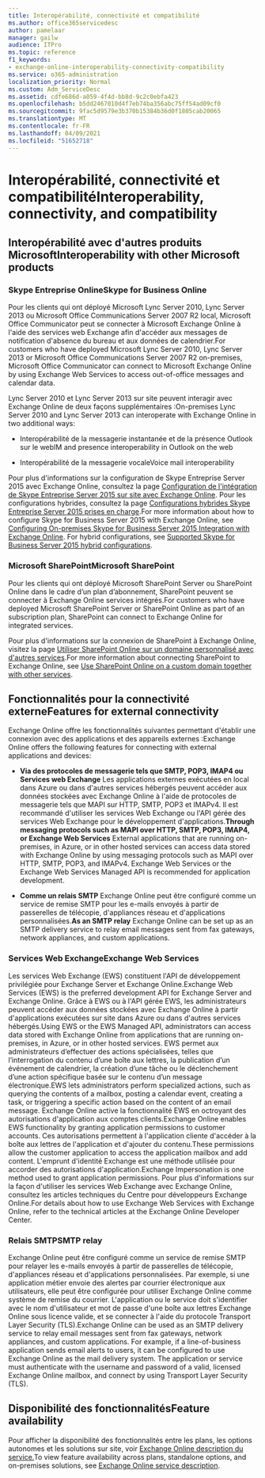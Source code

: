 ```yaml
---
title: Interopérabilité, connectivité et compatibilité
ms.author: office365servicedesc
author: pamelaar
manager: gailw
audience: ITPro
ms.topic: reference
f1_keywords:
- exchange-online-interoperability-connectivity-compatibility
ms.service: o365-administration
localization_priority: Normal
ms.custom: Adm_ServiceDesc
ms.assetid: cdfe686d-a059-4f4d-bb8d-9c2c0ebfa423
ms.openlocfilehash: b5dd2467010d4f7eb74ba356abc75ff54ad09cf0
ms.sourcegitcommit: 9fac5d9579e3b370b15384b36d0f1805cab20065
ms.translationtype: MT
ms.contentlocale: fr-FR
ms.lasthandoff: 04/09/2021
ms.locfileid: "51652718"
---
```

# <a name="interoperability-connectivity-and-compatibility"></a><span data-ttu-id="ea1dd-102">Interopérabilité, connectivité et compatibilité</span><span class="sxs-lookup"><span data-stu-id="ea1dd-102">Interoperability, connectivity, and compatibility</span></span>

## <a name="interoperability-with-other-microsoft-products"></a><span data-ttu-id="ea1dd-103">Interopérabilité avec d'autres produits Microsoft</span><span class="sxs-lookup"><span data-stu-id="ea1dd-103">Interoperability with other Microsoft products</span></span>

### <a name="skype-for-business-online"></a><span data-ttu-id="ea1dd-104">Skype Entreprise Online</span><span class="sxs-lookup"><span data-stu-id="ea1dd-104">Skype for Business Online</span></span>

<span data-ttu-id="ea1dd-105">Pour les clients qui ont déployé Microsoft Lync Server 2010, Lync Server 2013 ou Microsoft Office Communications Server 2007 R2 local, Microsoft Office Communicator peut se connecter à Microsoft Exchange Online à l'aide des services web Exchange afin d'accéder aux messages de notification d'absence du bureau et aux données de calendrier.</span><span class="sxs-lookup"><span data-stu-id="ea1dd-105">For customers who have deployed Microsoft Lync Server 2010, Lync Server 2013 or Microsoft Office Communications Server 2007 R2 on-premises, Microsoft Office Communicator can connect to Microsoft Exchange Online by using Exchange Web Services to access out-of-office messages and calendar data.</span></span>
  
<span data-ttu-id="ea1dd-106">Lync Server 2010 et Lync Server 2013 sur site peuvent interagir avec Exchange Online de deux façons supplémentaires :</span><span class="sxs-lookup"><span data-stu-id="ea1dd-106">On-premises Lync Server 2010 and Lync Server 2013 can interoperate with Exchange Online in two additional ways:</span></span>
  
- <span data-ttu-id="ea1dd-107">Interopérabilité de la messagerie instantanée et de la présence Outlook sur le web</span><span class="sxs-lookup"><span data-stu-id="ea1dd-107">IM and presence interoperability in Outlook on the web</span></span>
    
- <span data-ttu-id="ea1dd-108">Interopérabilité de la messagerie vocale</span><span class="sxs-lookup"><span data-stu-id="ea1dd-108">Voice mail interoperability</span></span>
    
<span data-ttu-id="ea1dd-p101">Pour plus d'informations sur la configuration de Skype Entreprise Server 2015 avec Exchange Online, consultez la page [Configuration de l'intégration de Skype Entreprise Server 2015 sur site avec Exchange Online](/skypeforbusiness/deploy/integrate-with-exchange-server/outlook-web-app). Pour les configurations hybrides, consultez la page [Configurations hybrides Skype Entreprise Server 2015 prises en charge](/skypeforbusiness/skype-for-business-hybrid-solutions/integration-with-exchange-and-sharepoint).</span><span class="sxs-lookup"><span data-stu-id="ea1dd-p101">For more information about how to configure Skype for Business Server 2015 with Exchange Online, see [Configuring On-premises Skype for Business Server 2015 Integration with Exchange Online](/skypeforbusiness/deploy/integrate-with-exchange-server/outlook-web-app). For hybrid configurations, see [Supported Skype for Business Server 2015 hybrid configurations](/skypeforbusiness/skype-for-business-hybrid-solutions/integration-with-exchange-and-sharepoint).</span></span>
  
### <a name="microsoft-sharepoint"></a><span data-ttu-id="ea1dd-111">Microsoft SharePoint</span><span class="sxs-lookup"><span data-stu-id="ea1dd-111">Microsoft SharePoint</span></span>

<span data-ttu-id="ea1dd-112">Pour les clients qui ont déployé Microsoft SharePoint Server ou SharePoint Online dans le cadre d’un plan d’abonnement, SharePoint peuvent se connecter à Exchange Online services intégrés.</span><span class="sxs-lookup"><span data-stu-id="ea1dd-112">For customers who have deployed Microsoft SharePoint Server or SharePoint Online as part of an subscription plan, SharePoint can connect to Exchange Online for integrated services.</span></span>
  
<span data-ttu-id="ea1dd-113">Pour plus d'informations sur la connexion de SharePoint à Exchange Online, visitez la page [Utiliser SharePoint Online sur un domaine personnalisé avec d'autres services](https://go.microsoft.com/fwlink/?LinkId=271805).</span><span class="sxs-lookup"><span data-stu-id="ea1dd-113">For more information about connecting SharePoint to Exchange Online, see [Use SharePoint Online on a custom domain together with other services](https://go.microsoft.com/fwlink/?LinkId=271805).</span></span>
  
## <a name="features-for-external-connectivity"></a><span data-ttu-id="ea1dd-114">Fonctionnalités pour la connectivité externe</span><span class="sxs-lookup"><span data-stu-id="ea1dd-114">Features for external connectivity</span></span>

<span data-ttu-id="ea1dd-115">Exchange Online offre les fonctionnalités suivantes permettant d'établir une connexion avec des applications et des appareils externes :</span><span class="sxs-lookup"><span data-stu-id="ea1dd-115">Exchange Online offers the following features for connecting with external applications and devices:</span></span>
  
- <span data-ttu-id="ea1dd-p102">**Via des protocoles de messagerie tels que SMTP, POP3, IMAP4 ou Services web Exchange** Les applications externes exécutées en local dans Azure ou dans d'autres services hébergés peuvent accéder aux données stockées avec Exchange Online à l'aide de protocoles de messagerie tels que MAPI sur HTTP, SMTP, POP3 et IMAPv4. Il est recommandé d'utiliser les services Web Exchange ou l'API gérée des services Web Exchange pour le développement d'applications.</span><span class="sxs-lookup"><span data-stu-id="ea1dd-p102">**Through messaging protocols such as MAPI over HTTP, SMTP, POP3, IMAP4, or Exchange Web Services** External applications that are running on-premises, in Azure, or in other hosted services can access data stored with Exchange Online by using messaging protocols such as MAPI over HTTP, SMTP, POP3, and IMAPv4. Exchange Web Services or the Exchange Web Services Managed API is recommended for application development.</span></span> 
    
- <span data-ttu-id="ea1dd-118">**Comme un relais SMTP** Exchange Online peut être configuré comme un service de remise SMTP pour les e-mails envoyés à partir de passerelles de télécopie, d'appliances réseau et d'applications personnalisées.</span><span class="sxs-lookup"><span data-stu-id="ea1dd-118">**As an SMTP relay** Exchange Online can be set up as an SMTP delivery service to relay email messages sent from fax gateways, network appliances, and custom applications.</span></span> 
    
### <a name="exchange-web-services"></a><span data-ttu-id="ea1dd-119">Services Web Exchange</span><span class="sxs-lookup"><span data-stu-id="ea1dd-119">Exchange Web Services</span></span>

<span data-ttu-id="ea1dd-120">Les services Web Exchange (EWS) constituent l'API de développement privilégiée pour Exchange Server et Exchange Online.</span><span class="sxs-lookup"><span data-stu-id="ea1dd-120">Exchange Web Services (EWS) is the preferred development API for Exchange Server and Exchange Online.</span></span> <span data-ttu-id="ea1dd-121">Grâce à EWS ou à l'API gérée EWS, les administrateurs peuvent accéder aux données stockées avec Exchange Online à partir d'applications exécutées sur site dans Azure ou dans d'autres services hébergés.</span><span class="sxs-lookup"><span data-stu-id="ea1dd-121">Using EWS or the EWS Managed API, administrators can access data stored with Exchange Online from applications that are running on-premises, in Azure, or in other hosted services.</span></span> <span data-ttu-id="ea1dd-122">EWS permet aux administrateurs d’effectuer des actions spécialisées, telles que l’interrogation du contenu d’une boîte aux lettres, la publication d’un événement de calendrier, la création d’une tâche ou le déclenchement d’une action spécifique basée sur le contenu d’un message électronique.</span><span class="sxs-lookup"><span data-stu-id="ea1dd-122">EWS lets administrators perform specialized actions, such as querying the contents of a mailbox, posting a calendar event, creating a task, or triggering a specific action based on the content of an email message.</span></span> <span data-ttu-id="ea1dd-123">Exchange Online active la fonctionnalité EWS en octroyant des autorisations d'application aux comptes clients.</span><span class="sxs-lookup"><span data-stu-id="ea1dd-123">Exchange Online enables EWS functionality by granting application permissions to customer accounts.</span></span> <span data-ttu-id="ea1dd-124">Ces autorisations permettent à l'application cliente d'accéder à la boîte aux lettres de l'application et d'ajouter du contenu.</span><span class="sxs-lookup"><span data-stu-id="ea1dd-124">These permissions allow the customer application to access the application mailbox and add content.</span></span> <span data-ttu-id="ea1dd-125">L'emprunt d'identité Exchange est une méthode utilisée pour accorder des autorisations d'application.</span><span class="sxs-lookup"><span data-stu-id="ea1dd-125">Exchange Impersonation is one method used to grant application permissions.</span></span> <span data-ttu-id="ea1dd-126">Pour plus d'informations sur la façon d'utiliser les services Web Exchange avec Exchange Online, consultez les articles techniques du Centre pour développeurs Exchange Online.</span><span class="sxs-lookup"><span data-stu-id="ea1dd-126">For details about how to use Exchange Web Services with Exchange Online, refer to the technical articles at the Exchange Online Developer Center.</span></span>
  
### <a name="smtp-relay"></a><span data-ttu-id="ea1dd-127">Relais SMTP</span><span class="sxs-lookup"><span data-stu-id="ea1dd-127">SMTP relay</span></span>

<span data-ttu-id="ea1dd-p104">Exchange Online peut être configuré comme un service de remise SMTP pour relayer les e-mails envoyés à partir de passerelles de télécopie, d'appliances réseau et d'applications personnalisées. Par exemple, si une application métier envoie des alertes par courrier électronique aux utilisateurs, elle peut être configurée pour utiliser Exchange Online comme système de remise du courrier. L'application ou le service doit s'identifier avec le nom d'utilisateur et mot de passe d'une boîte aux lettres Exchange Online sous licence valide, et se connecter à l'aide du protocole Transport Layer Security (TLS).</span><span class="sxs-lookup"><span data-stu-id="ea1dd-p104">Exchange Online can be used as an SMTP delivery service to relay email messages sent from fax gateways, network appliances, and custom applications. For example, if a line-of-business application sends email alerts to users, it can be configured to use Exchange Online as the mail delivery system. The application or service must authenticate with the username and password of a valid, licensed Exchange Online mailbox, and connect by using Transport Layer Security (TLS).</span></span>
  
## <a name="feature-availability"></a><span data-ttu-id="ea1dd-131">Disponibilité des fonctionnalités</span><span class="sxs-lookup"><span data-stu-id="ea1dd-131">Feature availability</span></span>

<span data-ttu-id="ea1dd-132">Pour afficher la disponibilité des fonctionnalités entre les plans, les options autonomes et les solutions sur site, voir [Exchange Online description du service.](exchange-online-service-description.md)</span><span class="sxs-lookup"><span data-stu-id="ea1dd-132">To view feature availability across plans, standalone options, and on-premises solutions, see [Exchange Online service description](exchange-online-service-description.md).</span></span>
